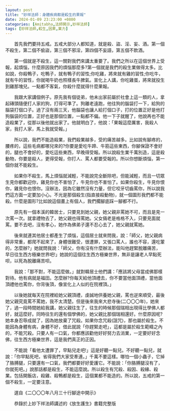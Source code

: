 ```yaml
---
layout: post
title: "妙祥法師：身體疾病都是殺生的果報"
date: 2024-01-09 23:23:00 +0800
categories: [Amitabha,法師開示,妙祥法師]
tags: [妙祥法師,殺生,因果,業力]
---
```


　　首先我們要持五戒。五戒大部分人都知道，就是殺、盜、淫、妄、酒。第一個不殺生，第二個不偷盜，第三個不邪淫，第四個不妄語，第五個不飲酒。        

　　第一個就是不殺生，這一關對我們來講太重要了。我們之所以在這個世界上受報，起煩惱，什麼原因我們的煩惱那麼多?第一個就是我們的殺生業做得太多。比如說，你殺鴨子，吃鴨子，就有鴨子的習性;你吃雞，將來就有雞的習性;你吃牛，就有牛的習性，你就喝牛奶也照樣長牛脾氣。宣化上人講，你吃雞蛋，將來就投生到雞那塊兒。一點都不客氣，你殺什麼就得什麼果報。     

　　我跟大家講個例子。原先我有個徒弟，他未出家前屬於社會上這一類的人，拿起磚頭隨便打人家的狗，打得可準了。狗離老遠跑，他往狗的腦袋打一下，給狗的腦袋打個口子。過了沒有兩三天，他腦袋也讓人給打個口子，打的位置正好是他打狗腦袋的位置，正好也是那個位置，一點都不偏。他一下子就醒了，他說再也不能造殺業了，從那以後他就出家了。他就明白了，他說：「果報這麼厲害，我殺人家，我打人家，馬上我就受報。」        

　　所以說，我們不能造殺業，我們殺業越多，受的痛苦越多。比如說有腳疼的，腰疼的，這些毛病都哪兒來的?你要是愛吃牛蹄、牛筋這些東西，你腳保證不會好的，腿也不會好的，愛吃這些東西，早晚得受報。所以說殺生業千萬別造，這是殺動物，你要是殺人，更得受報，你打人、罵人都要受報的。所以你想斷煩惱，第一個你就不能殺生。     

　　如果你不殺生，馬上煩惱就減輕，不能說完全斷除吧，但能減輕，而且一切眾生見你都歡迎你，雞見你也不害怕了，牛見你也不害怕了。如果你殺生，牛見你恨你，雞見你也恨你。沒辦法，因為它雖然沒有力量，但它咬牙切齒罵你，所以說我們這方面一定要加小心。不光是那個殺生(指直接殺動物)，就一個圖形我們都不能殺。什麼是圖形?比如說這個畫上有個人，我們擱腳底踩一腳都不行。       

　　原先有一個本溪的韓居士，只要見到她父親，她父親非罵她不可，而且是見一次罵一次。就拿禮物去了，她父親也得罵她。父女倆老是格格不入，只要見面就罵。要不去吧，沒有孝心，她作為佛弟子還不忍心去了，她父親就罵她。     

　　後來就連其他居士都產生了煩惱，這個居士就來問我，說：「師父，她父親病得非常重，都爬不起來了，身體很難受，很遭罪，又張口罵人，誰也不容，還吃葷的，怎麼辦?」她就問我說：「師父，你有沒有什麼辦法，能叫他趕緊脫離痛苦，早日往生西方極樂世界吧!」她說的這個往生西方極樂世界，無非是讓老人早點死呗，以死為脫離痛苦呗。        

　　我說：「那不對，不能這麼做。」就對韓居士他們講：「應該將父母當成佛那樣對待。他有病就是福田。怎麼辦?你每天給他頂禮去，你不要當他面頂禮，當他面頂禮他也罵你，你背後頂，像宣化上人似的在院裡頂。」

　　以後她就每天在院裡給她父親頂禮，虔誠地供養她父親，罵也逆來順受，最後她父親究竟罵不罵她，我不太清楚。但是後來我來大悲寺後(二〇〇〇年)，她來了，過一段時間她給我講，她父親往生了，往生的時候那個瑞相出現得比學佛人都好，就這麼好。同時往生的還有個學佛的，她父親比那個瑞相還好。什麼原因呢?她本身忍辱成就了，因為她放棄了咒殺。如果你念咒殺(詛咒)，那也屬於殺生。不能因為身體有病，身體不好，借此就說「你趕緊走吧」，這都是屬於殺生範疇之內的，不能咒殺。只要人有一口氣，你都應該勸他好好努力去消業，一定要好好念佛，往生西方極樂世界，這是我們真正的正因。

　　不能說「看他太遭罪了，早點兒走吧!」這是好聽一點兒。不好聽一點兒，就說：「你早點死吧，省得我們大家受牽連。」千萬不要這樣。哪怕一個小蟲子，它掉了胳膊腿，只要還有一口氣，我們都要好好愛護它。不能說：「你胳膊腿沒有了，你就死吧。」說那話都是殺生，不能這麼說。所以殺生有咒殺、殺因、殺緣、殺業。包括開飯店，殺雞、殺鴨都是殺生，這個業都不能造的。所以說，五戒的第一個不殺生，一定要注意。       

　　選自《二〇〇〇年八月三十行腳途中開示》      

　　恭錄於上妙下祥法師講述的《放生護生》書籍完整版      
